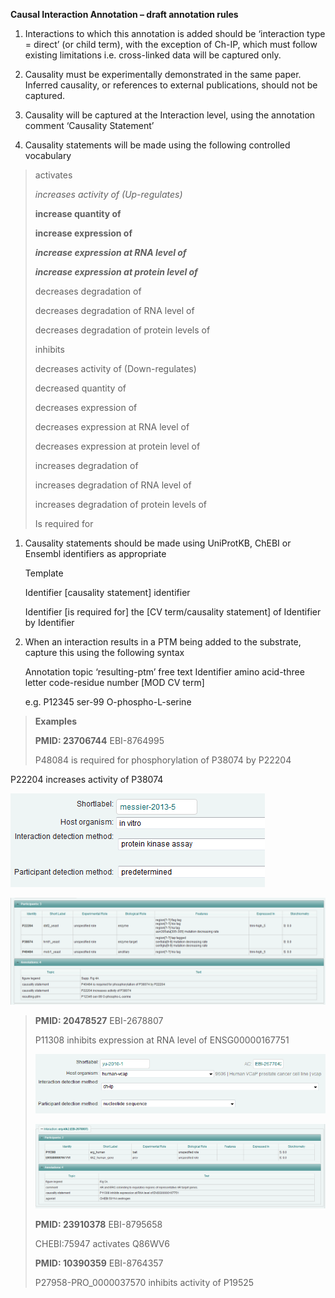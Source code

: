 **Causal Interaction Annotation – draft annotation rules**

1.  Interactions to which this annotation is added should be ‘interaction type = direct’ (or child term), with the exception of Ch-IP, which must follow existing limitations i.e. cross-linked data will be captured only.

2.  Causality must be experimentally demonstrated in the same paper. Inferred causality, or references to external publications, should not be captured.

3.  Causality will be captured at the Interaction level, using the annotation comment ‘Causality Statement’

4.  Causality statements will be made using the following controlled vocabulary

> activates
>
>*increases activity of (Up-regulates)*
>
>**increase quantity of**
>
>**increase expression of**
>
> ***increase expression at RNA level of***
>
> ***increase expression at protein level of***
>
> decreases degradation of
>
> decreases degradation of RNA level of
>
> decreases degradation of protein levels of
>
> inhibits
>
> decreases activity of (Down-regulates)
>
> decreased quantity of
>
> decreases expression of
>
> decreases expression at RNA level of
>
> decreases expression at protein level of
>
> increases degradation of
>
> increases degradation of RNA level of
>
> increases degradation of protein levels of
>
> Is required for

1.  Causality statements should be made using UniProtKB, ChEBI or Ensembl identifiers as appropriate

    Template

    Identifier [causality statement] identifier

    Identifier [is required for] the [CV term/causality statement] of Identifier by Identifier

2.  When an interaction results in a PTM being added to the substrate, capture this using the following syntax

    Annotation topic ‘resulting-ptm’ free text Identifier amino acid-three letter code-residue number [MOD CV term]

    e.g. P12345 ser-99 O-phospho-L-serine

> **Examples**
>
> **PMID: 23706744** EBI-8764995
>
> P48084 is required for phosphorylation of P38074 by P22204

P22204 increases activity of P38074

![](images/media/image1.png)

![](images/media/image2.png)

> **PMID: 20478527** EBI-2678807
>
> P11308 inhibits expression at RNA level of ENSG00000167751
>
> ![](images/media/image3.png)
>
> ![](images/media/image4.png)
>
> **PMID: 23910378** EBI-8795658
>
> CHEBI:75947 activates Q86WV6
>
> **PMID: 10390359** EBI-8764357
>
> P27958-PRO\_0000037570 inhibits activity of P19525
